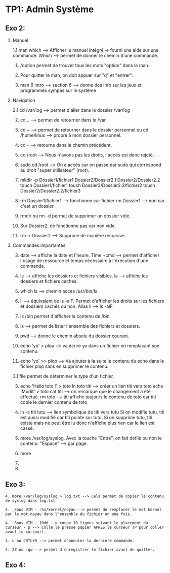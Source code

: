 # TP1: Admin Système

## Exo 2:

1. Manuel

    1.1 man which --> Afficher le manuel intégré -> fourni une aide sur une commande.
         Which --> permet de donner le chemin d'une commande.
    
    1. /option permet de trouver tous les mots "option" dans le man.

    1. Pour quitter le man, on doit appuer sur "q" et "entrer".

    1. man 6 intro --> section 6 --> donne des info sur les jeux et programmes sympas sur le système
    
2. Navigation

    2.1 cd /var/log --> permet d'aller dans le dossier /var/log
    
    2. cd .. --> permet de retourner dans le /var
    
    2. cd ~ --> permet de retourner dans le dossier personnel ou cd /home/linux --> propre à mon dossier personnel.
    
    2. cd - --> retourne dans le chemin précédent.
    
    2. cd /root --> Nous n'avons pas les droits, l'accès est donc rejeté.
    
    2. sudo cd /root --> On a accès car on passe par sudo qui correspond au droit "super utilisateur" (root).
    
    2. mkdir -p Dossier1/fichier1 Dossier2/Dossier2.1 Dossier2/Dossier2.2
        touch Dossier1/fichier1
        touch Dossier2/Dossier2.2/fichier2 
        touch Dossier2/Dossier2.2/fichier3
    
    2. rm Dossier1/fichier1 --> fonctionne car fichier
         rm Dossier1 --> non car c'est un dossier.
         
    2. rmdir ou rm -d permet de supprimer un dossier vide.
    
    2. Sur Dossier2, ne fonctionne pas car non vide.
    
    2. rm -r Dossier2 --> Supprime de manière récursive.
    
3. Commandes importantes

    3. date --> affiche la date et l'heure. 
        Time +cmd --> permet d'afficher l'usage de ressource et temps nécéssaire à           l'éxécution d'une commande.
    
    3. ls --> affiche les dossiers et fichiers visibles.
         la --> affiche les dossiers et fichiers cachés.
         
    3. which ls --> chemin accès /usr/bin/ls
    
    3. ll --> équivalent de ls -alF. Permet d'afficher les droits sur les fichiers et dossiers cachés ou non.
         Alias ll --> ls -alF.
    
    3. ls /bin permet d'afficher le contenu de /bin.
    
    3. ls --> permet de lister l'ensemble des fichiers et dossiers.
    
    3. pwd --> donne le chemin absolu du dossier courant.
    
    3. echo 'yo' > plop --> va écrire yo dans un fichier en remplacant son sontenu. 
    
    3. echo 'yo' >> plop --> Va ajouter à la suite le contenu du echo dans le fichier plop sans en supprimer le contenu.
    
    3.1 file permet de déterminer le type d'un fichier.

    3. echo 'Hello toto !' > toto
          ln toto titi --> créer un lien titi vers toto
          echo 'Modif' > toto
          cat titi --> on remarque que le changement a été effectué.
          rm toto --> titi affiche toujours le contenu de toto car titi copie le dernier contenu de toto
    
    3. ln -s titi tutu --> lien symbolique de titi vers tutu
          Si on modifie tutu, titi est aussi modifié car titi pointe sur tutu.
          Si on supprime tutu, titi existe mais ne peut être lu donc n'affiche plus rien car le lien est cassé.
    
    3. more /var/log/syslog. Avec la touche "Entré", on fait défilé ou non le contenu. "Espace" --> par page.
    
    3. more 
    
    3.
    
    3.
    
## Exo 3:

    4. more /var/log/syslog > log.txt --> Cela permet de copier le contenu de syslog dans log.txt
    
    4. _Sous VIM - :%s/kernel/noyau --> permet de remplacer le mot kernel par le mot noyau dans l'ensemble du fichier en une fois.
    
    4. _Sous VIM - 10dd --> coupe 10 lignes suivant le placement du curseur - p --> Colle le presse papier APRES le curseur (P pour coller avant le curseur).
    
    4. u ou CRTL+R --> permet d'annuler la dernière commande.
    
    4. ZZ ou :qw --> permet d'enregistrer le fichier avant de quitter.
 

## Exo 4:
    
